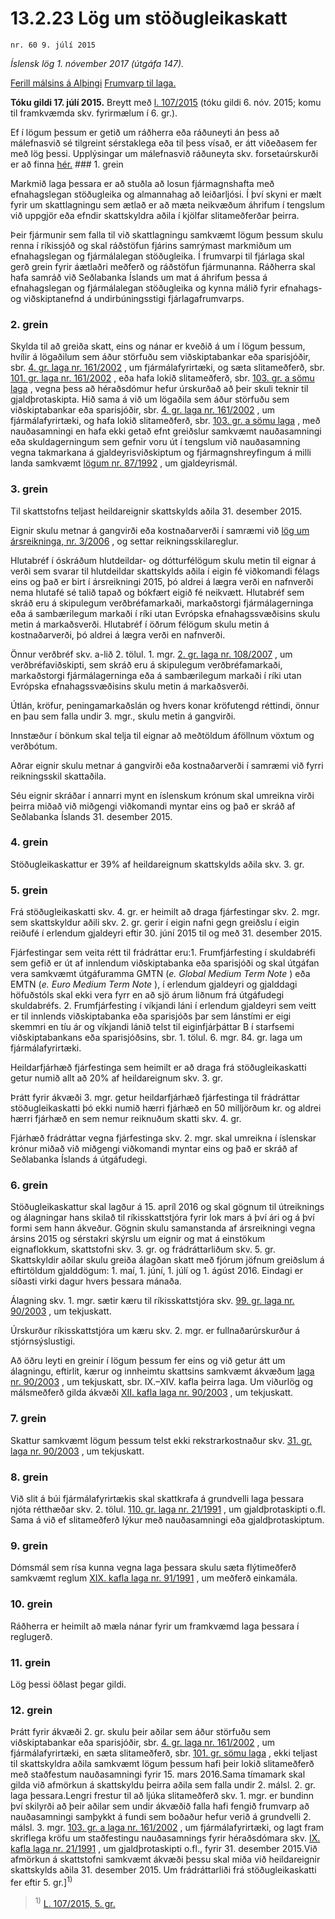 # 13.2.23 Lög um stöðugleikaskatt

`nr. 60 9. júlí 2015`

_Íslensk lög 1. nóvember 2017 (útgáfa 147)._

[Ferill málsins á Alþingi](https://www.althingi.is/thingstorf/thingmalalistar-eftir-thingum/ferill/?ltg=144&mnr=786)
[Frumvarp til laga.](https://www.althingi.is/altext/144/s/1400.html)

**Tóku gildi 17. júlí 2015.**
Breytt með
[l. 107/2015](https://althingi.is/altext/stjt/2015.107.html) (tóku gildi 6. nóv. 2015; komu til framkvæmda skv. fyrirmælum í 6. gr.).

Ef í lögum þessum er getið um ráðherra eða ráðuneyti án þess að málefnasvið sé tilgreint sérstaklega eða til þess vísað, er átt viðeðasem fer með lög þessi. Upplýsingar um málefnasvið ráðuneyta skv. forsetaúrskurði er að finna [hér.](2017015.md) ### 1. grein



Markmið laga þessara er að stuðla að losun fjármagnshafta með efnahagslegan stöðugleika og almannahag að leiðarljósi. Í því skyni er mælt fyrir um skattlagningu sem ætlað er að mæta neikvæðum áhrifum í tengslum við uppgjör eða efndir skattskyldra aðila í kjölfar slitameðferðar þeirra.

Þeir fjármunir sem falla til við skattlagningu samkvæmt lögum þessum skulu renna í ríkissjóð og skal ráðstöfun fjárins samrýmast markmiðum um efnahagslegan og fjármálalegan stöðugleika. Í frumvarpi til fjárlaga skal gerð grein fyrir áætlaðri meðferð og ráðstöfun fjármunanna. Ráðherra skal hafa samráð við Seðlabanka Íslands um mat á áhrifum þessa á efnahagslegan og fjármálalegan stöðugleika og kynna málið fyrir efnahags- og viðskiptanefnd á undirbúningsstigi fjárlagafrumvarps.

### 2. grein



Skylda til að greiða skatt, eins og nánar er kveðið á um í lögum þessum, hvílir á lögaðilum sem áður störfuðu sem viðskiptabankar eða sparisjóðir, sbr. [4. gr. laga nr. 161/2002](2002161.md#G4) , um fjármálafyrirtæki, og sæta slitameðferð, sbr. [101. gr. laga nr. 161/2002](2002161.md#G101) , eða hafa lokið slitameðferð, sbr. [103. gr. a sömu laga](2002161.md#G103a) , vegna þess að héraðsdómur hefur úrskurðað að þeir skuli teknir til gjaldþrotaskipta. Hið sama á við um lögaðila sem áður störfuðu sem viðskiptabankar eða sparisjóðir, sbr. [4. gr. laga nr. 161/2002](2002161.md#G4) , um fjármálafyrirtæki, og hafa lokið slitameðferð, sbr. [103. gr. a sömu laga](2002161.md#G103a) , með nauðasamningi en hafa ekki getað efnt greiðslur samkvæmt nauðasamningi eða skuldagerningum sem gefnir voru út í tengslum við nauðasamning vegna takmarkana á gjaldeyrisviðskiptum og fjármagnshreyfingum á milli landa samkvæmt [lögum nr. 87/1992](1992087.md) , um gjaldeyrismál.

### 3. grein



Til skattstofns teljast heildareignir skattskylds aðila 31. desember 2015.

Eignir skulu metnar á gangvirði eða kostnaðarverði í samræmi við [lög um ársreikninga, nr. 3/2006](2006003.md) , og settar reikningsskilareglur.

Hlutabréf í óskráðum hlutdeildar- og dótturfélögum skulu metin til eignar á verði sem svarar til hlutdeildar skattskylds aðila í eigin fé viðkomandi félags eins og það er birt í ársreikningi 2015, þó aldrei á lægra verði en nafnverði nema hlutafé sé talið tapað og bókfært eigið fé neikvætt. Hlutabréf sem skráð eru á skipulegum verðbréfamarkaði, markaðstorgi fjármálagerninga eða á sambærilegum markaði í ríki utan Evrópska efnahagssvæðisins skulu metin á markaðsverði. Hlutabréf í öðrum félögum skulu metin á kostnaðarverði, þó aldrei á lægra verði en nafnverði.

Önnur verðbréf skv. a-lið 2. tölul. 1. mgr. [2. gr. laga nr. 108/2007](2007108.md#G2) , um verðbréfaviðskipti, sem skráð eru á skipulegum verðbréfamarkaði, markaðstorgi fjármálagerninga eða á sambærilegum markaði í ríki utan Evrópska efnahagssvæðisins skulu metin á markaðsverði.

Útlán, kröfur, peningamarkaðslán og hvers konar kröfutengd réttindi, önnur en þau sem falla undir 3. mgr., skulu metin á gangvirði.

Innstæður í bönkum skal telja til eignar að meðtöldum áföllnum vöxtum og verðbótum.

Aðrar eignir skulu metnar á gangvirði eða kostnaðarverði í samræmi við fyrri reikningsskil skattaðila.

Séu eignir skráðar í annarri mynt en íslenskum krónum skal umreikna virði þeirra miðað við miðgengi viðkomandi myntar eins og það er skráð af Seðlabanka Íslands 31. desember 2015.

### 4. grein



Stöðugleikaskattur er 39% af heildareignum skattskylds aðila skv. 3. gr.

### 5. grein



Frá stöðugleikaskatti skv. 4. gr. er heimilt að draga fjárfestingar skv. 2. mgr. sem skattskyldur aðili skv. 2. gr. gerir í eigin nafni gegn greiðslu í eigin reiðufé í erlendum gjaldeyri eftir 30. júní 2015 til og með 31. desember 2015.

Fjárfestingar sem veita rétt til frádráttar eru:1. Frumfjárfesting í skuldabréfi sem gefið er út af innlendum viðskiptabanka eða sparisjóði og skal útgáfan vera samkvæmt útgáfuramma GMTN (_e. Global Medium Term Note_ ) eða EMTN (_e. Euro Medium Term Note_ ), í erlendum gjaldeyri og gjalddagi höfuðstóls skal ekki vera fyrr en að sjö árum liðnum frá útgáfudegi skuldabréfs.
2. Frumfjárfesting í víkjandi láni í erlendum gjaldeyri sem veitt er til innlends viðskiptabanka eða sparisjóðs þar sem lánstími er eigi skemmri en tíu ár og víkjandi lánið telst til eiginfjárþáttar B í starfsemi viðskiptabankans eða sparisjóðsins, sbr. 1. tölul. 6. mgr. 84. gr. laga um fjármálafyrirtæki.

Heildarfjárhæð fjárfestinga sem heimilt er að draga frá stöðugleikaskatti getur numið allt að 20% af heildareignum skv. 3. gr.

Þrátt fyrir ákvæði 3. mgr. getur heildarfjárhæð fjárfestinga til frádráttar stöðugleikaskatti þó ekki numið hærri fjárhæð en 50 milljörðum kr. og aldrei hærri fjárhæð en sem nemur reiknuðum skatti skv. 4. gr.

Fjárhæð frádráttar vegna fjárfestinga skv. 2. mgr. skal umreikna í íslenskar krónur miðað við miðgengi viðkomandi myntar eins og það er skráð af Seðlabanka Íslands á útgáfudegi.

### 6. grein



Stöðugleikaskattur skal lagður á 15. apríl 2016 og skal gögnum til útreiknings og álagningar hans skilað til ríkisskattstjóra fyrir lok mars á því ári og á því formi sem hann ákveður. Gögnin skulu samanstanda af ársreikningi vegna ársins 2015 og sérstakri skýrslu um eignir og mat á einstökum eignaflokkum, skattstofni skv. 3. gr. og frádráttarliðum skv. 5. gr. Skattskyldir aðilar skulu greiða álagðan skatt með fjórum jöfnum greiðslum á eftirtöldum gjalddögum: 1. maí, 1. júní, 1. júlí og 1. ágúst 2016. Eindagi er síðasti virki dagur hvers þessara mánaða.

Álagning skv. 1. mgr. sætir kæru til ríkisskattstjóra skv. [99. gr. laga nr. 90/2003](2003090.md#G99) , um tekjuskatt.

Úrskurður ríkisskattstjóra um kæru skv. 2. mgr. er fullnaðarúrskurður á stjórnsýslustigi.

Að öðru leyti en greinir í lögum þessum fer eins og við getur átt um álagningu, eftirlit, kærur og innheimtu skattsins samkvæmt ákvæðum [laga nr. 90/2003](2003090.md) , um tekjuskatt, sbr. IX.–XIV. kafla þeirra laga. Um viðurlög og málsmeðferð gilda ákvæði [XII. kafla laga nr. 90/2003](2003090.md) , um tekjuskatt.

### 7. grein



Skattur samkvæmt lögum þessum telst ekki rekstrarkostnaður skv. [31. gr. laga nr. 90/2003](2003090.md#G31) , um tekjuskatt.

### 8. grein



Við slit á búi fjármálafyrirtækis skal skattkrafa á grundvelli laga þessara njóta rétthæðar skv. 2. tölul. [110. gr. laga nr. 21/1991](1991021.md#G110) , um gjaldþrotaskipti o.fl. Sama á við ef slitameðferð lýkur með nauðasamningi eða gjaldþrotaskiptum.

### 9. grein



Dómsmál sem rísa kunna vegna laga þessara skulu sæta flýtimeðferð samkvæmt reglum [XIX. kafla laga nr. 91/1991](1991091.md) , um meðferð einkamála.

### 10. grein



Ráðherra er heimilt að mæla nánar fyrir um framkvæmd laga þessara í reglugerð.

### 11. grein



Lög þessi öðlast þegar gildi.

### 12. grein

Þrátt fyrir ákvæði 2. gr. skulu þeir aðilar sem áður störfuðu sem viðskiptabankar eða sparisjóðir, sbr. [4. gr. laga nr. 161/2002](2002161.md#G4) , um fjármálafyrirtæki, en sæta slitameðferð, sbr. [101. gr. sömu laga](2002161.md#G101) , ekki teljast til skattskyldra aðila samkvæmt lögum þessum hafi þeir lokið slitameðferð með staðfestum nauðasamningi fyrir 15. mars 2016.Sama tímamark skal gilda við afmörkun á skattskyldu þeirra aðila sem falla undir 2. málsl. 2. gr. laga þessara.Lengri frestur til að ljúka slitameðferð skv. 1. mgr. er bundinn því skilyrði að þeir aðilar sem undir ákvæðið falla hafi fengið frumvarp að nauðasamningi samþykkt á fundi sem boðaður hefur verið á grundvelli 2. málsl. 3. mgr. [103. gr. a laga nr. 161/2002](2002161.md#G103a) , um fjármálafyrirtæki, og lagt fram skriflega kröfu um staðfestingu nauðasamnings fyrir héraðsdómara skv. [IX. kafla laga nr. 21/1991](1991021.md) , um gjaldþrotaskipti o.fl., fyrir 31. desember 2015.Við afmörkun á skattstofni samkvæmt ákvæði þessu skal miða við heildareignir skattskylds aðila 31. desember 2015. Um frádráttarliði frá stöðugleikaskatti fer eftir 5. gr.]<sup>1)</sup> 

> <sup>1)</sup> [L. 107/2015, 5. gr.](https://althingi.is/altext/stjt/2015.107.html)
